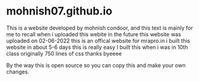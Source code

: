 # mohnish07.github.io
This is a website developed by mohnish condoor, and this text is mainly for me to recall when i uploaded this webite in the future
this website was uploaded on 02-06-2022
this is an offical website for mrapro.in
i built this website in about 5-6 days
this is really easy
I built this when i was in 10th class
originally 750 lines of css
thanks byeeee

By the way this is open source so you can copy this and make your own changes.
